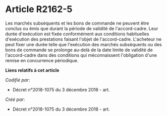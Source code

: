 # Article R2162-5

Les marchés subséquents et les bons de commande ne peuvent être conclus ou émis que durant la période de validité de
l'accord-cadre. Leur durée d'exécution est fixée conformément aux conditions habituelles d'exécution des prestations faisant
l'objet de l'accord-cadre. L'acheteur ne peut fixer une durée telle que l'exécution des marchés subséquents ou des bons de
commande se prolonge au-delà de la date limite de validité de l'accord-cadre dans des conditions qui méconnaissent
l'obligation d'une remise en concurrence périodique.

**Liens relatifs à cet article**

_Codifié par_:

  - Décret n°2018-1075 du 3 décembre 2018 - art.

_Créé par_:

  - Décret n°2018-1075 du 3 décembre 2018 - art.
